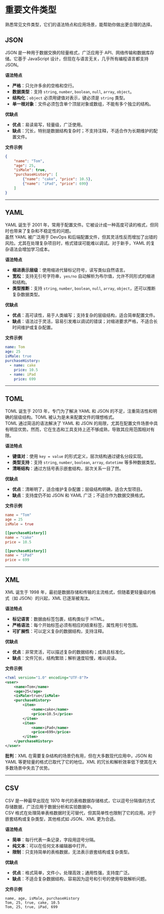 # 重要文件类型

熟悉常见文件类型，它们的语法特点和应用场景，能帮助你做出更合理的选择。

## JSON

JSON 是一种用于数据交换的轻量格式，广泛应用于 API、网络传输和数据库存储。它基于 JavaScript 设计，但现在与语言无关，几乎所有编程语言都支持 JSON。

**语法特点**
- **严格**：只允许多余的空格和空行。
- **数据类型**：支持 `string`, `number`, `boolean`, `null`, `array`, `object`。
- **结构化**：`object` 必须用键值对表示，键必须是 `string` 类型。
- **单一根对象**：文件必须包含单个顶层对象或数组，不能有多个独立的结构。

**优缺点**
- **优点**：易读易写，轻量级，广泛使用。
- **缺点**：冗长，特别是数据结构复杂时；不支持注释，不适合作为长期维护的配置文件。

**文件示例**
```json
{
    "name": "Tom",
    "age": 25,
    "isMale": true,
    "purchaseHistory": [
        {"name": "cake", "price": 10.5},
        {"name": "iPad", "price": 699}
    ]
}
```

---

## YAML

YAML 诞生于 2001 年，常用于配置文件。它被设计成一种高度可读的格式，但同时也带来了复杂和不稳定性的问题。  
虽然 YAML 被广泛用于 DevOps 和后端配置文件，但其灵活性反而增加了出错的风险。尤其在处理复杂项目时，格式错误可能难以调试。对于新手，YAML 的复杂语法会增加学习成本。

**语法特点**
- **缩进表示层级**：使用缩进代替标记符号，读写类似自然语言。
- **宽松**：支持无引号字符串，`yes/no` 自动解析为布尔值，允许不同形式的缩进和结构。
- **类型推断**：支持 `string`, `number`, `boolean`, `null`, `array`, `object`，还可以推断复杂数据类型。

**优缺点**
- **优点**：高可读性，易于人类编写；支持复杂的层级结构，适合简单配置文件。
- **缺点**：语法过于灵活，容易引发难以调试的错误；对缩进要求严格，不适合长时间维护或复杂配置。

**文件示例**
```yaml
name: Tom
age: 25
isMale: true
purchaseHistory:
  - name: cake
    price: 10.5
  - name: iPad
    price: 699
```

---

## TOML

TOML 诞生于 2013 年，专门为了解决 YAML 和 JSON 的不足，注重简洁性和明确的层级结构。TOML 被认为是未来配置文件的理想格式。  
TOML 通过简洁的语法解决了 YAML 和 JSON 的局限，尤其在配置文件场景中具有明显优势。然而，它在生态和工具支持上还不够成熟，导致其应用范围相对有限。

**语法特点**
- **键值对**：使用 `key = value` 的形式定义，层次结构通过键名分段实现。
- **类型支持**：支持 `string`, `number`, `boolean`, `array`, `datetime` 等多种数据类型。
- **清晰结构**：通过方括号表示嵌套结构，层次关系一目了然。

**优缺点**
- **优点**：清晰明了，适合维护复杂配置；层级结构明确，适合大型项目。
- **缺点**：支持度仍不如 JSON 和 YAML 广泛；不适合作为数据交换格式。

**文件示例**
```toml
name = "Tom"
age = 25
isMale = true

[[purchaseHistory]]
name = "cake"
price = 10.5

[[purchaseHistory]]
name = "iPad"
price = 699
```

---

## XML

XML 诞生于 1998 年，最初是数据存储和传输的主流格式，但随着更轻量级的格式（如 JSON）的兴起，XML 已逐渐被淘汰。

**语法特点**
- **标记语言**：数据由标签包裹，结构类似于 HTML。
- **严格语法**：每个开始标签必须有相应的结束标签，属性用引号包围。
- **可扩展性**：可以定义复杂的数据结构，支持注释。

**优缺点**
- **优点**：非常灵活，可以描述复杂的数据结构；成熟且标准化。
- **缺点**：文件冗长，结构繁琐；解析速度较慢，难以阅读。

**文件示例**
```xml
<?xml version="1.0" encoding="UTF-8"?>
<user>
    <name>Tom</name>
    <age>25</age>
    <isMale>true</isMale>
    <purchaseHistory>
        <item>
            <name>cake</name>
            <price>10.5</price>
        </item>
        <item>
            <name>iPad</name>
            <price>699</price>
        </item>
    </purchaseHistory>
</user>
```

**批判**：XML 在需要复杂结构的场景仍有用，但在大多数现代应用中，JSON 和 YAML 等更轻量的格式已取代了它的地位。XML 的冗长和解析效率低下使其在大多数场景中失去了优势。

---

## CSV

CSV 是一种最早出现在 1970 年代的表格数据存储格式，它以逗号分隔值的方式存储数据，广泛应用于数据分析和实验数据中。  
CSV 格式在处理简单表格数据时无可替代，但其简单性也限制了它的应用。对于嵌套结构或复杂类型，其他格式如 JSON、XML 更为合适。  

**语法特点**
- **简单**：每行代表一条记录，字段用逗号分隔。
- **纯文本**：可以在任何文本编辑器中打开。
- **限制**：只支持简单的表格数据，无法表示嵌套结构或复杂类型。

**优缺点**
- **优点**：格式简单，文件小，处理高效；通用性强，支持度广泛。
- **缺点**：不适合复杂数据结构，容易因为逗号和引号的使用导致解析问题。

**文件示例**
```csv
name, age, isMale, purchaseHistory
Tom, 25, true, cake, 10.5
Tom, 25, true, iPad, 699
```